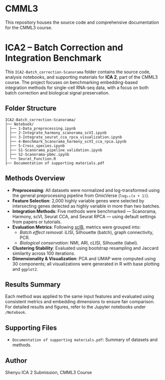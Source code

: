 # CMML3
This repository houses the source code and comprehensive documentation for the CMML3 course.

# ICA2 – Batch Correction and Integration Benchmark

This `ICA2-Batch_correction-Scanorama` folder contains the source code, analysis notebooks, and supporting materials for **ICA 2**, part of the CMML3 course. The project focuses on benchmarking embedding-based integration methods for single-cell RNA-seq data, with a focus on both batch correction and biological signal preservation.

##  Folder Structure

```
ICA2-Batch_correction-Scanorama/
├── Notebook/
│ ├── 1-Data_preprocessing.ipynb
│ ├── 2-Integrate_harmony_scanorama_scVI.ipynb
│ ├── 3-Integrate_seurat_cca_rpca_visualization.ipynb
│ ├── 4-Benchmark_Scanorama_harmony_scVI_cca_rpca.ipynb
│ ├── 5-Cross_species.ipynb
│ ├── S1-Scanorama_pipeline_validation.ipynb
│ ├── S2-Scanorama-pbmc.ipynb
│ └── Seurat_Function.R
├── Documentation of supporting materials.pdf
```

## Methods Overview

- **Preprocessing**: All datasets were normalized and log-transformed using the general preprocessing pipeline from OmicVerse (`log₁₀(x + 1)`).
- **Feature Selection**: 2,000 highly variable genes were selected by intersecting genes detected as highly variable in more than two batches.
- **Integration Methods**: Five methods were benchmarked — Scanorama, Harmony, scVI, Seurat CCA, and Seurat RPCA — using default settings from papers or tutorials.
- **Evaluation Metrics**: Following [scIB](https://github.com/theislab/scib), metrics were grouped into:
  - *Batch effect removal*: iLISI, Silhouette (batch), graph connectivity, PCR.
  - *Biological conservation*: NMI, ARI, cLISI, Silhouette (label).
- **Clustering Stability**: Evaluated using bootstrap resampling and Jaccard similarity across 100 iterations.
- **Dimensionality & Visualization**: PCA and UMAP were computed using 30 components; all visualizations were generated in R with base plotting and `ggplot2`.

## Results Summary

Each method was applied to the same input features and evaluated using consistent metrics and embedding dimensions to ensure fair comparison. For detailed results and figures, refer to the Jupyter notebooks under `/Notebook`.

##  Supporting Files

- `Documentation of supporting materials.pdf`: Summary of datasets and methods.

## Author

Shenyu
ICA 2 Submission, CMML3 Course


